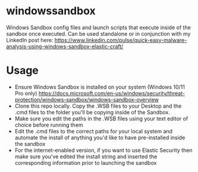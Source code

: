 # windowssandbox
Windows Sandbox config files and launch scripts that execute inside of the sandbox once executed. Can be used standalone or in conjunction with my LinkedIn post here: https://www.linkedin.com/pulse/quick-easy-malware-analysis-using-windows-sandbox-elastic-craft/

# Usage
- Ensure Windows Sandbox is installed on your system (Windows 10/11 Pro only) https://docs.microsoft.com/en-us/windows/security/threat-protection/windows-sandbox/windows-sandbox-overview
- Clone this repo locally. Copy the .WSB files to your Desktop and the .cmd files to the folder you'll be copying inside of the Sandbox.
- Make sure you edit the paths in the .WSB files using your text editor of choice before running them
- Edit the .cmd files to the correct paths for your local system and automate the install of anything you'd like to have pre-installed inside the sandbox
- For the internet-enabled version, if you want to use Elastic Security then make sure you've edited the install string and inserted the corresponding information prior to launching the sandbox

